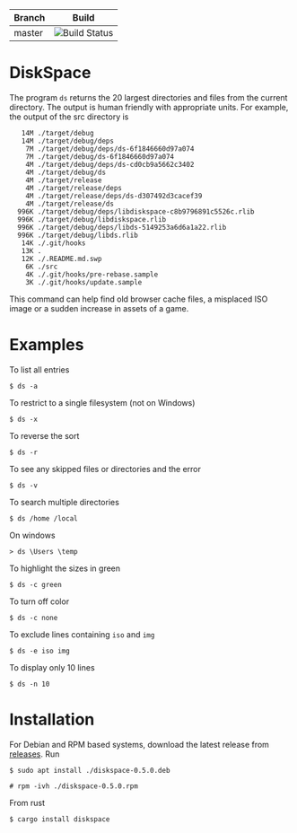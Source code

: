 Branch|Build
---|---
master|![Build Status](https://travis-ci.org/swiftgist/diskspace.svg?branch=master)

# DiskSpace
The program `ds` returns the 20 largest directories and files from the current directory.  The output is human friendly with appropriate units.  For example, the output of the src directory is

```
   14M ./target/debug
   14M ./target/debug/deps
    7M ./target/debug/deps/ds-6f1846660d97a074
    7M ./target/debug/ds-6f1846660d97a074
    4M ./target/debug/deps/ds-cd0cb9a5662c3402
    4M ./target/debug/ds
    4M ./target/release
    4M ./target/release/deps
    4M ./target/release/deps/ds-d307492d3cacef39
    4M ./target/release/ds
  996K ./target/debug/deps/libdiskspace-c8b9796891c5526c.rlib
  996K ./target/debug/libdiskspace.rlib
  996K ./target/debug/deps/libds-5149253a6d6a1a22.rlib
  996K ./target/debug/libds.rlib
   14K ./.git/hooks
   13K .
   12K ./.README.md.swp
    6K ./src
    4K ./.git/hooks/pre-rebase.sample
    3K ./.git/hooks/update.sample
```

This command can help find old browser cache files, a misplaced ISO image or a sudden increase in assets of a game.  

# Examples
To list all entries

```
$ ds -a
```

To restrict to a single filesystem (not on Windows)

```
$ ds -x
```

To reverse the sort

```
$ ds -r
```

To see any skipped files or directories and the error

```
$ ds -v
```

To search multiple directories

```
$ ds /home /local
```

On windows

```
> ds \Users \temp
```

To highlight the sizes in green

```
$ ds -c green
```

To turn off color

```
$ ds -c none
```

To exclude lines containing `iso` and `img`

```
$ ds -e iso img
```

To display only 10 lines

```
$ ds -n 10
```


# Installation
For Debian and RPM based systems, download the latest release from [releases](https://github.com/swiftgist/diskspace/releases). Run

```
$ sudo apt install ./diskspace-0.5.0.deb
```

```
# rpm -ivh ./diskspace-0.5.0.rpm
```

From rust

```
$ cargo install diskspace
```

